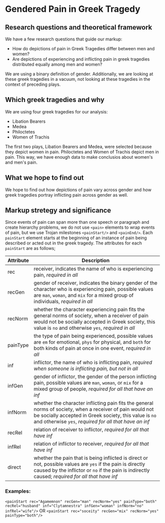# Gendered Pain in Greek Tragedy

## Research questions and theoretical framework
We have a few research questions that guide our markup:
* How do depictions of pain in Greek Tragedies differ between men and women?
* Are depictions of experiencing and inflicting pain in greek tragedies distributed equally among men and women?


We are using a binary definition of gender. Additionally, we are looking at these greek tragedies in a vacuum, not looking at these tragedies in the context of preceding plays.


## Which greek tragedies and why
We are using four greek tragedies for our analysis:
* Libation Bearers
* Medea
* Philoctetes
* Women of Trachis

The first two plays, Libation Bearers and Medea, were selected because they depict women in pain. Philoctetes and Women of Trachis depict men in pain. This way, we have enough data to make conclusios about women's and men's pain. 

## What we hope to find out
We hope to find out how depictions of pain vary across gender and how greek tragedies portray inflicting pain across gender as well.

## Markup stretegy and significance
Since events of pain can span more than one speech or paragraph and create hierarchy problems, we do not use `<pain>` elements to wrap events of pain, but we use Trojan milestones `<painStart/>` and `<painEnd/>`. Each `painStart`  element starts at the beginning of an instance of pain being described or acted out in the greek tragedy. The attributes for each `painStart` are as follows;

| Attribute | Description |
| ----------| ----------- |
| rec | receiver, indicates the name of who is experiencing pain, *required in all* |
| recGen | gender of receiver, indicates the binary gender of the character who is experiencing pain, possible values are `man`, `woman`, and `mix` for a mixed group of individuals, *required in all* |
| recNorm | whether the character experiencing pain fits the general norms of society, when a receiver of pain would not be socially accepted in Greek society, this value is `no` and otherwise `yes`, *required in all* |
| painType | the type of pain being experienced, possible values are `em` for emotional, `phys` for physical, and `both` for both kinds of pain at once in one event, *required in all* |
| inf | inflictor, the name of who is inflicting pain, *required when someone is inflicting pain, but not in all* |
| infGen | gender of inflictor, the gender of the person inflicting pain, possible values are `man`, `woman`, or `mix` for a mixed group of people, *required for all that have an inf*
| infNorm | whether the character inflicting pain fits the general norms of society, when a receiver of pain would not be socially accepted in Greek society, this value is `no` and otherwise `yes`, *required for all that have an inf* |
| recRel | relation of receiver to inflictor, *required for all that have inf* |
| infRel | relation of inflictor to receiver,  *required for all that have inf*
| direct | whether the pain that is being inflicted is direct or not, possible values are `yes` if the pain is directly caused by the inflictor or `no` if the pain is indirectly caused; *required for all that have inf*
### Examples:
`<painStart rec="Agamemnon" recGen="man" recNorm="yes" painType="both"
							recRel="husband" inf="Clytamnestra" infGen="woman" infNorm="no"
							infRel="wife"/>` 
OR 
`<painStart rec="soceity" recGen="mix"
							recNorm="yes" painType="both"/>`


